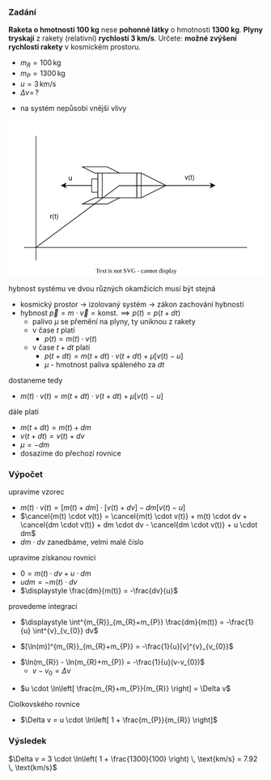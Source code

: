 ### Zadání

**Raketa o hmotnosti 100 kg** nese **pohonné látky** o hmotnosti **1300 kg**. **Plyny tryskají** z rakety (relativní) **rychlostí 3 km/s**. Určete: **možné zvýšení rychlosti rakety** v kosmickém prostoru.

- $m_{R} = 100 \, \text{kg}$
- $m_{P} = 1300 \, \text{kg}$
- $u = 3 \, \text{km/s}$
- $\Delta v = \, ?$
+ na systém nepůsobí vnější vlivy

![](_assets/priklad5.svg)

hybnost systému ve dvou různých okamžicích musí být stejná
- kosmický prostor $\to$ izolovaný systém $\to$ zákon zachování hybnosti
- hybnost $\vec p = m\cdot \vec v = \text{konst.} \implies p(t) = p(t + dt)$
	- palivo $\mu$ se přemění na plyny, ty uniknou z rakety
	- v čase $t$ platí
		- $p(t) = m(t) \cdot v(t)$
	- v čase $t + dt$ platí
		- $p(t+dt) = m(t+dt) \cdot v(t+dt) + \mu [v(t)-u]$
		-  $\mu$ - hmotnost paliva spáleného za $dt$

dostaneme tedy
+ $m(t) \cdot v(t) = m(t+dt) \cdot v(t+dt) + \mu[v(t)-u]$

dále platí
- $m(t+dt) = m(t) + dm$
- $v(t+dt) = v(t) + dv$
- $\mu = -dm$
- dosazíme do přechozí rovnice

### Výpočet

upravíme vzorec
- $m(t) \cdot v(t) = [m(t)+dm] \cdot [v(t)+dv] -dm[v(t)-u]$
- $\cancel{m(t) \cdot v(t)} = \cancel{m(t) \cdot v(t)} + m(t) \cdot dv + \cancel{dm \cdot v(t)} + dm \cdot dv - \cancel{dm \cdot v(t)} + u \cdot dm$
- $dm \cdot dv$ zanedbáme, velmi malé číslo

upravíme získanou rovnici
- $0 = m(t) \cdot dv + u \cdot dm$
- $udm = - m(t) \cdot dv$
- $\displaystyle \frac{dm}{m(t)} = -\frac{dv}{u}$

provedeme integraci
+ $\displaystyle \int^{m_{R}}_{m_{R}+m_{P}} \frac{dm}{m(t)} = -\frac{1}{u} \int^{v}_{v_{0}} dv$
- $[\ln(m)]^{m_{R}}_{m_{R}+m_{P}} = -\frac{1}{u}[v]^{v}_{v_{0}}$
+ $\ln(m_{R}) - \ln(m_{R}+m_{P}) = -\frac{1}{u}(v-v_{0})$
	- $v-v_{0}=\Delta v$
- $u \cdot \ln\left[ \frac{m_{R}+m_{P}}{m_{R}} \right] = \Delta v$

Ciolkovského rovnice
- $\Delta v = u \cdot \ln\left[ 1 + \frac{m_{P}}{m_{R}} \right]$

### Výsledek

$\Delta v = 3 \cdot \ln\left( 1 + \frac{1300}{100} \right) \, \text{km/s} = 7.92 \, \text{km/s}$